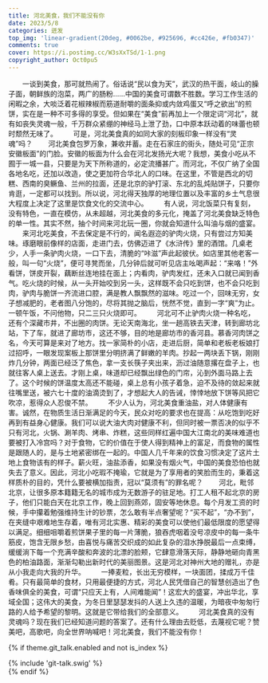 ```yaml
---
title: 河北美食，我们不能没有你
date: 2023/5/8
categories: 迸发
top_img: 'linear-gradient(20deg, #0062be, #925696, #cc426e, #fb0347)'
comments: true
cover: https://i.postimg.cc/W3sXxTSd/1-1.png
copyright_author: Oct0pu5
---
```


&ensp;&ensp;&ensp;&ensp;一谈到美食，那可就热闹了。俗话说“民以食为天”，武汉的热干面，岐山的臊子面，朝鲜族的泡菜，两广的肠粉……中国的美食可谓数不胜数。学习工作生活的闲暇之余，大啖泛着花椒辣椒而筋道耐嚼的面条抑或内敛鸡蛋又“呼之欲出”的煎饼，实在是一种不可多得的享受。但如果在“美食”前再加上一个限定词“河北”，就有如丧失灵魂一般，千万群众紧绷的神经马上泄了劲，口中原本跃动着的味蕾也顿时颓然无味了。
&ensp;&ensp;&ensp;&ensp;可是，河北美食真的如同大家的刻板印象一样没有“灵魂”吗？
&ensp;&ensp;&ensp;&ensp;河北美食包罗万象，兼收并蓄。走在石家庄的街头，随处可见“正宗安徽板面”的门脸。安徽的板面为什么会在河北发扬光大呢？我想，美食小吃从不囿于一城一县，只要是为天下所称道的，必定流播甚广。而河北，不仅广纳了全国各地名吃，还加以改造，使之更加符合华北人的口味。在这里，不管是西北的切糕、西南的臭鳜鱼、兰州的拉面，还是北京的驴打滚、东北的乱炖贴饼子，只要你肯逛，一定都可以找到。所以说，河北得天独厚的地理位置以及丰富的乡土气息很大程度上决定了这里是饮食文化的交流中心。
&ensp;&ensp;&ensp;&ensp;有人说，河北饭菜只有复刻，没有特色，一直在模仿，从未超越，河北美食的多元化，掩盖了河北美食缺乏特色的单一性。其实不然，抽个时间来河北玩一圈，你就会知道什么叫油与烟的盛宴。
&ensp;&ensp;&ensp;&ensp;来河北吃美食，不去保定是不行的，闻名遐迩的驴肉火烧，只有尝过方知美味。琢磨眼前像样的店面，走进门去，仿佛迈进了《水浒传》里的酒馆。几桌老少，人手一条驴肉火烧，一口下去，清脆的“咔滋”声此起彼伏。如店里其他老客一般，叫一句“火烧”，便可寻凳而坐，几分钟后就可听见店主吆喝声起：“来咯！”外看饼，饼皮开裂，藕断丝连地挂在面上；内看肉，驴肉发红，还未入口就已闻到香气。吃火烧的时候，从一头开始咬到另一头，这样既不会只吃到饼，也不会只吃到肉，驴肉与脆饼一齐流进口腔，满是教人飘飘然的滋味。吃过一个，回味无穷，女子想减肥的，老者图八分饱的，尽将其抛之脑后，恍然不觉，直到一字“爽”为止。一顿午饭，不问他物，只二三只火烧即可。
&ensp;&ensp;&ensp;&ensp;河北可不止驴肉火烧一种名吃，还有个深藏市井，不出圈的肉饼。无论天南海北，坐一趟高铁去天津，转到廊坊北站，下了车，就进了廊坊市，这还不够，目的地是廊坊市的香河县。慕香河肉饼之名，今天可算是来对了地方。找一家简朴的小店，走进后厨，简单和老板老板娘打过招呼，一眼发现案板上那饼里分明挤满了鲜嫩的羊肉。抄起一两块丢下锅，刚刚炸几分钟，两面已经泛了焦色，拿一支长筷子夹出来，沥过油随意撂在盘子上，也就往客人桌上送去。才刚上桌，味道却已经飘出绿色的门帘，沁到外面马路上去了。这个时候的饼温度太高还不能碰，桌上总有小孩子着急，迫不及待的敛起来就往嘴里送，被六七十度的油滴烫到了，才想起大人的告诫，悻悻地放下饼等风把它吹凉，惹得众人忍俊不禁。
&ensp;&ensp;&ensp;&ensp;不少人认为，河北美食重油盐，对人体健康有害。诚然，在物质生活日渐满足的今天，民众对吃的要求也在提高：从吃饱到吃好再到有益身心健康。我们可以说大油大肉对健康不利，但同时被一票否决的似乎不只有河北，火锅、涮羊肉、烤串、炸糕，这些同样红遍中国大江南北的美味难道也要被打入冷宫吗？对于食物，它的价值在于使人得到精神上的富足，而食物的属性是跟随人的，是与土地紧密绑在一起的。中国人几千年来的饮食习惯决定了这片土地上食物该有的样子。薪火旺，油盐添香，如果没有烟火气，中国的美食恐怕也就失去了意义。因此，河北小吃瑕不掩瑜，它就是为了享用者的笑脸而生的，秉着这样质朴的目的，凭什么要被横加指责，冠以“莫须有”的罪名呢？
&ensp;&ensp;&ensp;&ensp;河北，毗邻北京，让很多原本籍籍无名的城市成为无数游子的驻足地。打工人租不起北京的房子，他们只能白天在北京工作，晚上回到燕郊，固安等地休息。每个月发工资的时候，手中攥着勉强维持生计的钞票，怎么敢有半点奢望呢？“买不起”，“办不到”，在夹缝中艰难地生存着，唯有河北实惠、精彩的美食可以使他们最低限度的愿望得以满足。细细咀嚼着煎饼果子里的每一片薄脆，狼吞虎咽着没号凉皮中的每一条牛筋皮，饱含无限乡愁，由喜悦与痛苦交织成的如此复杂的泪水挣脱最后一点束缚，缓缓淌下每一个充满辛酸和奔波的北漂的脸颊，它肆意滑落天际，静静地砸向青黑色的柏油路面，渐渐勾勒出新时代的美丽图景。这是河北对神州大地的赠礼，亦是从小我走向大我的升华。
&ensp;&ensp;&ensp;&ensp;一捧麦粒，长出无穷模样，一块面团，揉成万千佳肴。只有最简单的食材，只用最便捷的方式，河北人民凭借自己的智慧创造出了色香味俱全的美食，可谓“只应天上有，人间难能闻”！这宏大的盛宴，冲出华北，享域全国；这伟大的美食，为冬日里瑟瑟发抖的人送上久违的温暖，为暗夜中匆匆行路的人给予希望的黎明。这就是它带给我们的全部意义。
&ensp;&ensp;&ensp;&ensp;河北美食真的没有灵魂吗？现在我们已经知道问题的答案了。还有什么理由去贬低，去蔑视它呢？赞美吧，高歌吧，向全世界呐喊吧！河北美食，我们不能没有你！

{% if theme.git_talk.enabled and not is_index %}  
<div>{% include 'git-talk.swig' %}</div>  
{% endif %}